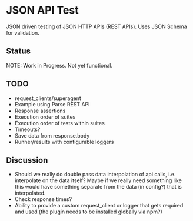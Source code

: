 # JSON API Test

JSON driven testing of JSON HTTP APIs (REST APIs). Uses JSON Schema for validation.

## Status

NOTE: Work in Progress. Not yet functional.

## TODO

* request_clients/superagent
* Example using Parse REST API
* Response assertions
* Execution order of suites
* Execution order of tests within suites
* Timeouts?
* Save data from response.body
* Runner/results with configurable loggers

## Discussion

* Should we really do double pass data interpolation of api calls, i.e. interpolate on the data itself? Maybe if we really need something like this would have something separate from the data (in config?) that is interpolated.
* Check response times?
* Ability to provide a custom request_client or logger that gets required and used (the plugin needs to be installed globally via npm?)
